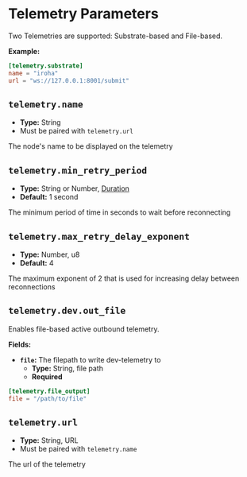# Telemetry Parameters

Two Telemetries are supported: Substrate-based and File-based.

**Example:**

```toml
[telemetry.substrate]
name = "iroha"
url = "ws://127.0.0.1:8001/submit"
```


## `telemetry.name`

- **Type:** String
- Must be paired with `telemetry.url`

The node's name to be displayed on the telemetry

## `telemetry.min_retry_period`

- **Type:** String or Number, [Duration](glossary#type-duration)
- **Default:** 1 second


The minimum period of time in seconds to wait before reconnecting

## `telemetry.max_retry_delay_exponent`

- **Type:** Number, u8
- **Default:** 4


The maximum exponent of 2 that is used for increasing delay between reconnections

## `telemetry.dev.out_file`

Enables file-based active outbound telemetry.

**Fields:**

- **`file`:** The filepath to write dev-telemetry to
  - **Type:** String, file path
  - **Required**

```toml
[telemetry.file_output]
file = "/path/to/file"
```

## `telemetry.url`

- **Type:** String, URL
- Must be paired with `telemetry.name`

The url of the telemetry
